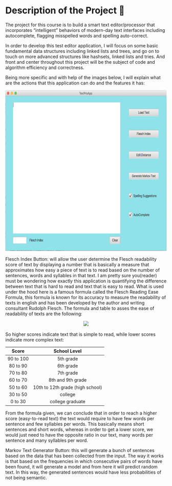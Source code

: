 # Description of the Project 🧰

The project for this course is to build a smart text editor/processor that incorporates “intelligent” behaviors of modern-day text interfaces including autocomplete, flagging misspelled words and spelling auto-correct.

In order to develop this test editor application, I will focus on some basic fundamental data structures including linked lists and trees, and go on to touch on more advanced structures like hashsets, linked lists and tries. And front and center throughout this project will be the subject of code and algorithm efficiency and correctness.

Being more specific and with help of the images below, I will explain what are the actions that this application can do and the features it has:

<p align="center">
    <img src="https://github.com/Jplaudir8/OOP-in-Java/blob/master/Data%20Structures%20and%20Performance/Screenshot1.png" height=500>
</p>

Flesch Index Button: will allow the user determine the Flesch readability score of text by displaying a number that is basically a measure that approximates how easy a piece of text is to read based on the number of sentences, words and syllables in that text. I am pretty sure you(reader) must be wondering how exactly this application is quantifying the difference between text that is hard to read and text that is easy to read. What is used under the hood here is a famous formula called the Flesch Reading Ease Formula, this formula is known for its accuracy to measure the readability of texts in english and has been developed by the author and writing consultant Rudolph Flesch. The formula and table to asses the ease of readability of texts are the following:

<p align="center">
    <img src="https://render.githubusercontent.com/render/math?math=Fleschscore = 206.835 - 1.015(\frac{NumberOfWords}{NumberOfSentences})-84.6(\frac{NumberOfSyllables}{NumberOfWords})" height=40>
</p>

So higher scores indicate text that is simple to read, while lower scores indicate more complex text:

| Score     | School Level                     |
|:---------:|:--------------------------------:|
| 90 to 100 | 5th grade                        | 
| 80 to 90  | 6th grade                        |  
| 70 to 80  | 7th grade                        |
| 60 to 70  | 8th and 9th grade                |
| 50 to 60  | 10th to 12th grade (high school) |
| 30 to 50  | college                          |
| 0 to 30   | college graduate                 |

From the formula given, we can conclude that in order to reach a higher score (easy-to-read text) the text would require to have few words per sentence and few syllables per words. This basically means short sentences and short words, whereas in order to get a lower score, we would just need to have the opposite ratio in our text, many words per sentence and many syllables per word.

Markov Text Generator Button: this will generate a bunch of sentences based on the data that has been collected from the input. The way it works is that based on the frequencies in which consecutive pairs of words have been found, it will generate a model and from here it will predict random text. In this way, the generated sentences would have less probabilities of not being semantic.